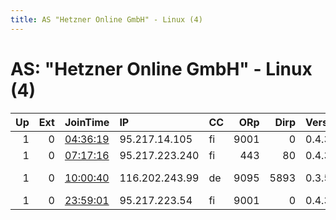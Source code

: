 ```yaml
---
title: AS "Hetzner Online GmbH" - Linux (4)
---
```


# AS: "Hetzner Online GmbH" - Linux (4)

|   Up |   Ext | JoinTime                                                                                            | IP             | CC   |   ORp |   Dirp | Version   | Contact                      | Nickname     |   eFamMembers |
|-----:|------:|:----------------------------------------------------------------------------------------------------|:---------------|:-----|------:|-------:|:----------|:-----------------------------|:-------------|--------------:|
|    1 |     0 | [04:36:19](https://metrics.torproject.org/rs.html#details/4A60B05738087419BFF41A41D2059873EE16E1E9) | 95.217.14.105  | fi   |  9001 |      0 | 0.4.3.6   | orenom@tutanota.com          | FOXACID      |             2 |
|    1 |     0 | [07:17:16](https://metrics.torproject.org/rs.html#details/B0BF7279961C1BB837D15D115879DC8BD9D22D39) | 95.217.223.240 | fi   |   443 |     80 | 0.4.3.5   | None                         | b1aDe        |             1 |
|    1 |     0 | [10:00:40](https://metrics.torproject.org/rs.html#details/C03D02045C818CC61B97C9108065EADB743EA061) | 116.202.243.99 | de   |  9095 |   5893 | 0.3.5.10  | juxad &lt;juxad AT protonmai | juxad        |             1 |
|    1 |     0 | [23:59:01](https://metrics.torproject.org/rs.html#details/9BA9334DA769A7C96D464F9EA38A970088B6FECB) | 95.217.223.54  | fi   |  9001 |      0 | 0.4.3.5   | orenom@tutanota.com          | FASHIONCLEFT |             2 |
